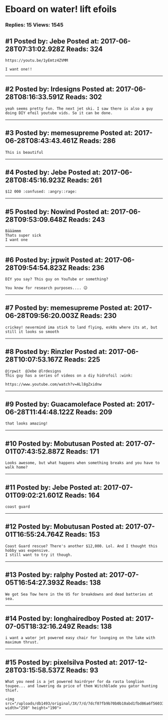 # Eboard on water! lift efoils

### Replies: 15 Views: 1545

## \#1 Posted by: Jebe Posted at: 2017-06-28T07:31:02.928Z Reads: 324

```
https://youtu.be/1yEmtz4ZVMM

I want one!!
```

---
## \#2 Posted by: lrdesigns Posted at: 2017-06-28T08:16:33.591Z Reads: 302

```
yeah seems pretty fun. The next jet ski. I saw there is also a guy doing DIY efoil youtube vids. So it can be done.
```

---
## \#3 Posted by: memesupreme Posted at: 2017-06-28T08:43:43.461Z Reads: 286

```
This is beautiful
```

---
## \#4 Posted by: Jebe Posted at: 2017-06-28T08:45:16.923Z Reads: 261

```
$12 000 :confused: :angry::rage:
```

---
## \#5 Posted by: Nowind Posted at: 2017-06-28T09:53:09.648Z Reads: 243

```
Bääämmm
Thats super sick
I want one
```

---
## \#6 Posted by: jrpwit Posted at: 2017-06-28T09:54:54.823Z Reads: 236

```
DIY you say? This guy on YouTube or something? 

You know for research purposes.... 😉
```

---
## \#7 Posted by: memesupreme Posted at: 2017-06-28T09:56:20.003Z Reads: 230

```
crickey! nevermind ima stick to land flying, esk8s where its at, but still it looks so smooth
```

---
## \#8 Posted by: Rinzler Posted at: 2017-06-28T10:07:53.167Z Reads: 225

```
@jrpwit  @Jebe @lrdesigns 
This guy has a series of videos on a diy hidrofoil :wink:
 
https://www.youtube.com/watch?v=ALl8gZxidnw
```

---
## \#9 Posted by: Guacamoleface Posted at: 2017-06-28T11:44:48.122Z Reads: 209

```
that looks amazing!
```

---
## \#10 Posted by: Mobutusan Posted at: 2017-07-01T07:43:52.887Z Reads: 171

```
Looks awesome, but what happens when something breaks and you have to walk home?
```

---
## \#11 Posted by: Jebe Posted at: 2017-07-01T09:02:21.601Z Reads: 164

```
coast guard
```

---
## \#12 Posted by: Mobutusan Posted at: 2017-07-01T16:55:24.764Z Reads: 153

```
Coast Guard rescue? There's another $12,000. Lol. And I thought this hobby was expensive.
I still want to try it though.
```

---
## \#13 Posted by: ralphy Posted at: 2017-07-05T16:54:27.393Z Reads: 138

```
We got Sea Tow here in the US for breakdowns and dead batteries at sea.
```

---
## \#14 Posted by: longhairedboy Posted at: 2017-07-05T18:32:16.249Z Reads: 138

```
i want a water jet powered easy chair for lounging on the lake with maximum thrust.
```

---
## \#15 Posted by: pixelsilva Posted at: 2017-12-28T03:15:58.537Z Reads: 93

```
What you need is a jet powered hairdryer for da rasta longlion toupee... and lowering da price of them Witchblade you gator hunting thief.

<img src="/uploads/db1493/original/3X/7/d/7dcf07fb9b70b0b10abd1fbd86a6f5603396b029.gif" width="250" height="190">
```

---
